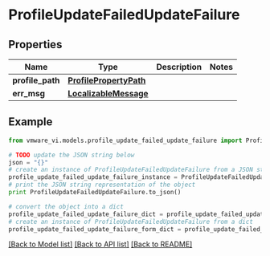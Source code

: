 # ProfileUpdateFailedUpdateFailure


## Properties
Name | Type | Description | Notes
------------ | ------------- | ------------- | -------------
**profile_path** | [**ProfilePropertyPath**](ProfilePropertyPath.md) |  | 
**err_msg** | [**LocalizableMessage**](LocalizableMessage.md) |  | 

## Example

```python
from vmware_vi.models.profile_update_failed_update_failure import ProfileUpdateFailedUpdateFailure

# TODO update the JSON string below
json = "{}"
# create an instance of ProfileUpdateFailedUpdateFailure from a JSON string
profile_update_failed_update_failure_instance = ProfileUpdateFailedUpdateFailure.from_json(json)
# print the JSON string representation of the object
print ProfileUpdateFailedUpdateFailure.to_json()

# convert the object into a dict
profile_update_failed_update_failure_dict = profile_update_failed_update_failure_instance.to_dict()
# create an instance of ProfileUpdateFailedUpdateFailure from a dict
profile_update_failed_update_failure_form_dict = profile_update_failed_update_failure.from_dict(profile_update_failed_update_failure_dict)
```
[[Back to Model list]](../README.md#documentation-for-models) [[Back to API list]](../README.md#documentation-for-api-endpoints) [[Back to README]](../README.md)


